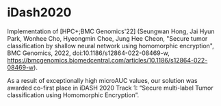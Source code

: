 # iDash2020

Implementation of [HPC+;BMC Genomics'22] (Seungwan Hong, Jai Hyun Park, Wonhee Cho, Hyeongmin Choe, Jung Hee Cheon, "Secure tumor classification by shallow neural network using homomorphic encryption", BMC Genomics, 2022, doi:10.1186/s12864-022-08469-w, https://bmcgenomics.biomedcentral.com/articles/10.1186/s12864-022-08469-w). 

As a result of exceptionally high microAUC values, our solution was awarded co-first place in iDASH 2020 Track 1: “Secure multi-label Tumor classification using Homomorphic Encryption”. 
